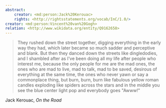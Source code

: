 ```yaml
---
abstract:
    creator: <md:person:Jack%20Kerouac>
    rights: <http://rightsstatements.org/vocab/InC/1.0/>
creator: <md:person:Vincent%20van%20Gogh>
relation: <http://www.wikidata.org/entity/Q9162658>
---
```


> They rushed down the street together, digging everything in the early way they had, which later became so much sadder and perceptive and blank. But then they danced down the streets like dingledodies, and I shambled after as I've been doing all my life after people who interest me, because the only people for me are the mad ones, the ones who are mad to live, mad to talk, mad to be saved, desirous of everything at the same time, the ones who never yawn or say a commonplace thing, but burn, burn, burn like fabulous yellow roman candles exploding like spiders across the stars and in the middle you see the blue center light pop and everybody goes "Awww!"

Jack Kerouac, _On the Road_
